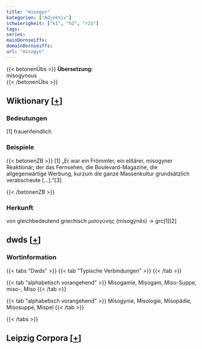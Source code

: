 ```yaml
---
title: "misogyn"
kategorien: ["Adjektiv"]
schwierigkeit: ["k1", "h2", "r21"]
tags:
series:
mainDornseiffs:
domainDornseiffs:
url: "misogyn"
---
```


{{< betonenÜbs >}}
**Übersetzung:**  
misogynous  
{{< /betonenÜbs >}}

## Wiktionary [[+](https://de.wiktionary.org/wiki/misogyn)]

### Bedeutungen
[1] frauenfeindlich  

### Beispiele
{{< betonenZB >}}
[1] „Er war ein Frömmler, ein elitärer, misogyner Reaktionär, der das Fernsehen, die Boulevard-Magazine, die allgegenwärtige Werbung, kurzum die ganze Massenkultur grundsätzlich verabscheute […].“[3]  

{{< /betonenZB >}}
### Herkunft
von gleichbedeutend griechisch μισογύνης (misogýnēs) → grc[1][2]  



## dwds [[+](https://www.dwds.de/wb/misogyn)]

### Wortinformation
{{< tabs "Dwds" >}}
{{< tab "Typische Verbindungen" >}}
{{< /tab >}}

{{< tab "alphabetisch vorangehend" >}}
Misogamie, Misogam, Miso-Suppe, miso-, Miso
{{< /tab >}}

{{< tab "alphabetisch vorangehend" >}}
Misogynie, Misologie, Misopädie, Misosuppe, Mispel
{{< /tab >}}

{{< /tabs >}}

## Leipzig Corpora [[+](https://corpora.uni-leipzig.de/en/res?word=misogyn&corpusId=deu_newscrawl-public_2018)]

